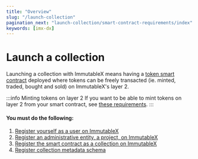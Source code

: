 ```yaml
---
title: "Overview"
slug: "/launch-collection"
pagination_next: "launch-collection/smart-contract-requirements/index"
keywords: [imx-dx]
---
```


# Launch a collection

Launching a collection with ImmutableX means having a [token smart contract](https://docs.openzeppelin.com/contracts/4.x/tokens) deployed where tokens can be freely transacted (ie. minted, traded, bought and sold) on ImmutableX's layer 2.

:::info Minting tokens on layer 2
If you want to be able to mint tokens on layer 2 from your smart contract, see [these requirements](/docs/launch-collection/smart-contract-requirements).
:::

#### You must do the following:
1. [Register yourself as a user on ImmutableX](/docs/launch-collection/register-as-user)
2. [Register an administrative entity, a project, on ImmutableX](/docs/launch-collection/register-project)
3. [Register the smart contract as a collection on ImmutableX](/docs/launch-collection/register-collection)
4. [Register collection metadata schema](/docs/launch-collection/register-metadata-schema)
